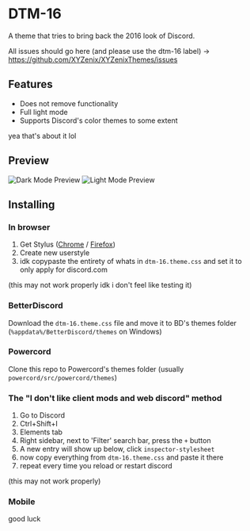 # DTM-16
A theme that tries to bring back the 2016 look of Discord.

All issues should go here (and please use the dtm-16 label) -> https://github.com/XYZenix/XYZenixThemes/issues


## Features
- Does not remove functionality
- Full light mode
- Supports Discord's color themes to some extent

yea that's about it lol

## Preview
![Dark Mode Preview](https://github.com/XYZenix/DTM-16/assets/51988432/b7953fea-4239-4090-8218-8b2538884867)
![Light Mode Preview](https://github.com/XYZenix/DTM-16/assets/51988432/baadaf49-6174-494a-b0b0-0da6c01c583c)

## Installing

### In browser
1. Get Stylus ([Chrome](https://chrome.google.com/webstore/detail/stylus/clngdbkpkpeebahjckkjfobafhncgmne) / [Firefox](https://addons.mozilla.org/en-US/firefox/addon/styl-us/))
2. Create new userstyle
3. idk copypaste the entirety of whats in `dtm-16.theme.css` and set it to only apply for discord.com

(this may not work properly idk i don't feel like testing it)

### BetterDiscord
Download the `dtm-16.theme.css` file and move it to BD's themes folder (`%appdata%/BetterDiscord/themes` on Windows)

### Powercord
Clone this repo to Powercord's themes folder (usually `powercord/src/powercord/themes`)

### The "I don't like client mods and web discord" method
1. Go to Discord
2. Ctrl+Shift+I
3. Elements tab
4. Right sidebar, next to 'Filter' search bar, press the `+` button
5. A new entry will show up below, click `inspector-stylesheet`
6. now copy everything from `dtm-16.theme.css` and paste it there
7. repeat every time you reload or restart discord

(this may not work properly)

### Mobile
good luck
